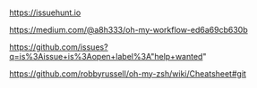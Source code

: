 ####

https://issuehunt.io

https://medium.com/@a8h333/oh-my-workflow-ed6a69cb630b

https://github.com/issues?q=is%3Aissue+is%3Aopen+label%3A"help+wanted"

https://github.com/robbyrussell/oh-my-zsh/wiki/Cheatsheet#git
